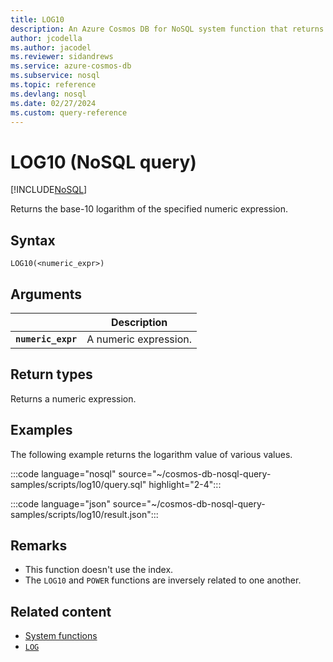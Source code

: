 ```yaml
---
title: LOG10
description: An Azure Cosmos DB for NoSQL system function that returns the base-10 logarithm of the specified numeric expression
author: jcodella
ms.author: jacodel
ms.reviewer: sidandrews
ms.service: azure-cosmos-db
ms.subservice: nosql
ms.topic: reference
ms.devlang: nosql
ms.date: 02/27/2024
ms.custom: query-reference
---
```


# LOG10 (NoSQL query)

[!INCLUDE[NoSQL](../../includes/appliesto-nosql.md)]

Returns the base-10 logarithm of the specified numeric expression.  
  
## Syntax

```nosql
LOG10(<numeric_expr>)  
```  

## Arguments

| | Description |
| --- | --- |
| **`numeric_expr`** | A numeric expression. |

## Return types

Returns a numeric expression.  

## Examples

The following example returns the logarithm value of various values.

:::code language="nosql" source="~/cosmos-db-nosql-query-samples/scripts/log10/query.sql" highlight="2-4":::

:::code language="json" source="~/cosmos-db-nosql-query-samples/scripts/log10/result.json":::

## Remarks

- This function doesn't use the index.
- The `LOG10` and `POWER` functions are inversely related to one another.

## Related content

- [System functions](system-functions.yml)
- [`LOG`](log.md)
